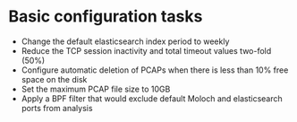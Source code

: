 # Basic configuration tasks

  * Change the default elasticsearch index period to weekly
  * Reduce the TCP session inactivity and total timeout values two-fold (50%)
  * Configure automatic deletion of PCAPs when there is less than 10% free space on the disk
  * Set the maximum PCAP file size to 10GB
  * Apply a BPF filter that would exclude default Moloch and elasticsearch ports from analysis

